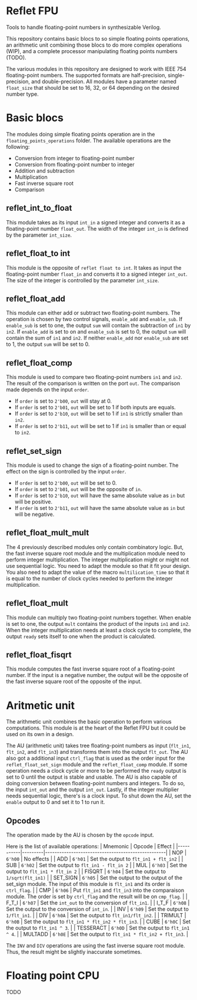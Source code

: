 # Reflet FPU
Tools to handle floating-point numbers in synthesizable Verilog.

This repository contains basic blocs to so simple floating points operations, an arithmetic unit combining those blocs to do more complex operations (WIP), and a complete processor manipulating floating points numbers (TODO).

The various modules in this repository are designed to work with IEEE 754 floating-point numbers. The supported formats are half-precision, single-precision, and double-precision. All modules have a parameter named `float_size` that should be set to 16, 32, or 64 depending on the desired number type.

# Basic blocs
The modules doing simple floating points operation are in the `floating_points_operations` folder. The available operations are the following:
* Conversion from integer to floating-point number
* Conversion from floating-point number to integer
* Addition and subtraction
* Multiplication
* Fast inverse square root
* Comparison

## reflet\_int\_to\_float
This module takes as its input `int_in` a signed integer and converts it as a floating-point number `float_out`. The width of the integer `int_in` is defined by the parameter `int_size`.

## reflet\_float\_to int
This module is the opposite of `reflet float to int`. It takes as input the floating-point number `float_in` and converts it to a signed integer `int_out`. The size of the integer is controlled by the parameter `int_size`.

## reflet\_float\_add
This module can either add or subtract two floating-point numbers. The operation is chosen by two control signals, `enable_add` and `enable_sub`. If `enable_sub` is set to one, the output `sum` will contain the subtraction of `in1` by `in2`. If `enable_add` is set to on and `enable_sub` is set to 0, the output `sum` will contain the sum of `in1` and `in2`. If neither `enable_add` nor `enable_sub` are set to 1, the output `sum` will be set to 0.

## reflet\_float\_comp
This module is used to compare two floating-point numbers `in1` and `in2`. The result of the comparison is written on the port `out`. The comparison made depends on the input `order`.
* If `order` is set to `2'b00`, `out` will stay at 0.
* If `order` is set to `2'b01`, `out` will be set to 1 if both inputs are equals.
* If `order` is set to `2'b10`, `out` will be set to 1 if `in1` is strictly smaller than `in2`.
* If `order` is set to `2'b11`, `out` will be set to 1 if `in1` is smaller than or equal to `in2`.

## reflet\_set\_sign
This module is used to change the sign of a floating-point number. The effect on the sign is controlled by the input `order`.
* If `order` is set to `2'b00`, `out` will be set to 0.
* If `order` is set to `2'b01`, `out` will be the opposite of `in`.
* If `order` is set to `2'b10`, `out` will have the same absolute value as `in` but will be positive.
* If `order` is set to `2'b11`, `out` will have the same absolute value as `in` but will be negative.

## reflet\_float\_mult\_mult
The 4 previously described modules only contain combinatory logic. But, the fast inverse square root module and the multiplication module need to perform integer multiplication. The integer multiplication might or might not use sequential logic. You need to adapt the module so that it fit your design. You also need to adapt the value of the macro `multilication_time` so that it is equal to the number of clock cycles needed to perform the integer multiplication.

## reflet\_float\_mult
This module can multiply two floating-point numbers together. When enable is set to one, the output `mult` contains the product of the inputs `in1` and `in2`. When the integer multiplication needs at least a clock cycle to complete, the output `ready` sets itself to one when the product is calculated.

## reflet\_float\_fisqrt
This module computes the fast inverse square root of a floating-point number. If the input is a negative number, the output will be the opposite of the fast inverse square root of the opposite of the input.

# Aritmetic unit
The arithmetic unit combines the basic operation to perform various computations. This module is at the heart of the Reflet FPU but it could be used on its own in a design. 

The AU (arithmetic unit) takes tree floating-point numbers as input (`flt_in1`, `flt_in2`, and `flt_in3`) and transforms them into the output `flt_out`. The AU also got a additional input `ctrl_flag` that is used as the order input for the `reflet_float_set_sign` module and the `reflet_float_comp` module. If some operation needs a clock cycle or more to be performed the `ready` output is set to 0 until the output is stable and usable. The AU is also capable of doing conversion between floating-point numbers and integers. To do so, the input `int_out` and the output `int_out`. Lastly, if the integer multiplier needs sequential logic, there's is a clock input. To shut down the AU, set the `enable` output to 0 and set it to 1 to run it.

## Opcodes
The operation made by the AU is chosen by the `opcode` input. 

Here is the list of available operations:
| Mnemonic  | Opcode  | Effect                                            |
|-----------|---------|---------------------------------------------------|
| NOP       | `6'h00` | No effects                                        |
| ADD       | `6'h01` | Set the output to `flt_in1 + flt_in2`             |
| SUB       | `6'h02` | Set the output to `flt_in1 - flt_in 2`            |
| MUL       | `6'h03` | Set the output to `flt_in1 * flt_in 2`            |
| FISQRT    | `6'h04` | Set the output to `1/sqrt(flt_in1)`               |
| SET\_SIGN | `6'h05` | Set the output to the output of the set\_sign module. The input of this module is `flt_in1` and its order is `ctrl_flag`. |
| CMP       | `6'h06` | Put `flt_in1` and `flt_in3` into the comparaison module. The order is set by `ctrl_flag` and the result will be on `cmp_flag`. |
| F\_T\_I   | `6'h07` | Set the `int_out` to the conversion of `flt_in1`. |
| I\_T\_F   | `6'h08` | Set the output to the conversion of `int_in`.     |
| INV       | `6'h09` | Set the output to `1/flt_in1`.                    |
| DIV       | `6'h0A` | Set the output to `flt_in1/flt_in2`.              |
| TRIMULT   | `6'h0B` | Set the output to `flt_in1 * flt_in2 * flt_in3`.  |
| CUBE      | `6'h0C` | Set the output to `flt_in1 ^ 3`.                  |
| TESSERACT | `6'h0D` | Set the output to `flt_in1 ^ 4`.                  |
| MULTADD   | `6'h0E` | Set the output to `flt_in1 * flt_in2 + flt_in3`.  |

The `INV` and `DIV` operations are using the fast inverse square root module. Thus, the result might be slightly inaccurate sometimes.

# Floating point CPU
TODO

